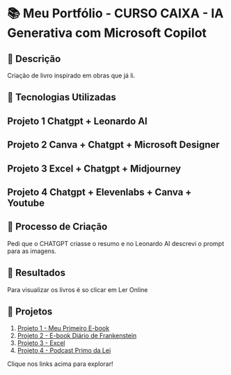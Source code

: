 <h1> 📚 Meu Portfólio - CURSO CAIXA - IA Generativa com Microsoft Copilot </h1>

## 🌸 Descrição
Criação de livro inspirado em obras que já li.

## 🌸 Tecnologias Utilizadas

## Projeto 1 Chatgpt + Leonardo AI
## Projeto 2 Canva + Chatgpt + Microsoft Designer
## Projeto 3 Excel + Chatgpt + Midjourney
## Projeto 4 Chatgpt + Elevenlabs + Canva + Youtube

## 🌸 Processo de Criação
Pedi que o CHATGPT criasse o resumo e no Leonardo AI descrevi o prompt para as imagens.

## 🌸 Resultados
Para visualizar os livros é so clicar em Ler Online


## 🌸 Projetos
1. [Projeto 1 - Meu Primeiro E-book](https://pt.slideshare.net/slideshow/analise-literario-edgar-allan-poe-by-ellagui-pdf/273583566)
2. [Projeto 2 - E-book Diário de Frankenstein](https://www.linkedin.com/posts/elaine-guimaraes-244b49278_cria%C3%A7%C3%A3o-de-e-book-para-portfolio-do-curso-activity-7272224849995972609-1iE8?utm_source=share&utm_medium=member_desktop)
3. [Projeto 3 - Excel](https://github.com/guiella/Excel)
4. [Projeto 4 - Podcast Primo da Lei](https://www.youtube.com/watch?v=qe2Nj6GowFI&t=40s)

Clique nos links acima para explorar!
